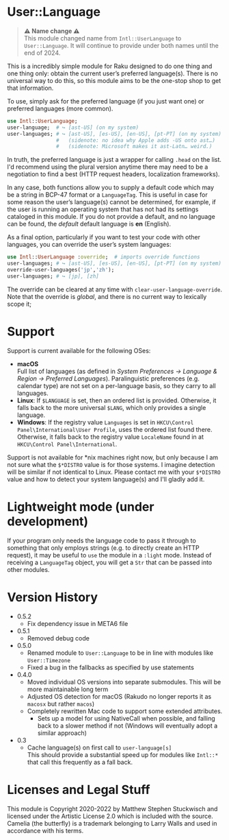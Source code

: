 # User::Language

> **⚠︎ Name change ⚠**  
> This module changed name from `Intl::UserLanguage` to `User::Language`.
It will continue to provide under both names until the end of 2024.

This is a incredibly simple module for Raku designed to do one thing and one thing
only: obtain the current user’s preferred language(s).  There is no universal way
to do this, so this module aims to be the one-stop shop to get that information.

To use, simply ask for the preferred language (if you just want one) or
preferred languages (more common).

```raku
use Intl::UserLanguage;
user-language;  # ↪︎ [ast-US] (on my system)
user-languages; # ↪︎ [ast-US], [es-US], [en-US], [pt-PT] (on my system)
                #   (sidenote: no idea why Apple adds -US onto ast…)
                #   (sidenote: Microsoft makes it ast-Latn… weird.)
```

In truth, the preferred language is just a wrapper for calling `.head` on the
list.  I'd recommend using the plural version anytime there may need to be a 
negotiation to find a best (HTTP request headers, localization frameworks).

In any case, both functions allow you to supply a default code which may be a
string in BCP-47 format or a `LanguageTag`.  This is useful in case for some reason
the user’s language(s) cannot be determined, for example, if the user is
running an operating system that has not had its settings cataloged in this
module.  If you do not provide a default, and no language can be found, the
*default* default language is **en** (English).

As a final option, particularly if you want to test your code with other
languages, you can override the user’s system languages:

```raku
use Intl::UserLanguage :override;  # imports override functions
user-languages; # ↪︎ [ast-US], [es-US], [en-US], [pt-PT] (on my system)
override-user-languages('jp','zh');
user-languages; # ↪︎ [jp], [zh]
```

The override can be cleared at any time with `clear-user-language-override`.
Note that the override is *global*, and there is no current way to lexically
scope it;

# Support

Support is current available for the following OSes:

  - **macOS**  
    Full list of languages (as defined in *System Preferences → Language & Region → Preferred Languages*).  Paralinguistic preferences (e.g. calendar type) are not set on a per-language basis, so they carry to all languages.
  - **Linux**: If `$LANGUAGE` is set, then an ordered list is provided.  Otherwise, it falls back to the more universal `$LANG`, which only provides a single language.  
  - **Windows**: If the registry value `Languages` is set in `HKCU\Control Panel\International\User Profile`, uses the ordered list found there.  Otherwise, it falls back to the registry value `LocaleName` found in at `HKCU\Control Panel\International`.

Support is not available for *nix machines right now, but only because I am not
sure what the `$*DISTRO` value is for those systems.  I imagine detection will be
similar if not identical to Linux.  Please contact me with your `$*DISTRO` value
and how to detect your system language(s) and I'll gladly add it.

# Lightweight mode (under development)

If your program only needs the language code to pass it through to something that only employs strings (e.g. to directly create an HTTP request), it may
be useful to `use` the module in a `:light` mode.
Instead of receiving a `LanguageTag` object, you will get a `Str` that can be passed into other modules.

# Version History

- 0.5.2
  - Fix dependency issue in META6 file
- 0.5.1
  - Removed debug code
- 0.5.0 
  - Renamed module to `User::Language` to be in line with modules like `User::Timezone`
  - Fixed a bug in the fallbacks as specified by use statements
- 0.4.0 
  - Moved individual OS versions into separate submodules.  This will be more maintainable long term
  - Adjusted OS detection for macOS (Rakudo no longer reports it as `macosx` but rather `macos`)
  - Completely rewritten Mac code to support some extended attributes.
    - Sets up a model for using NativeCall when possible, and falling back to a slower method if not (Windows will eventually adopt a similar approach)
- 0.3
  - Cache language(s) on first call to `user-language[s]`  
    This should provide a substantial speed up for modules like `Intl::*` that call this frequently as a fall back.

# Licenses and Legal Stuff

This module is Copyright 2020-2022 by Matthew Stephen Stuckwisch and 
licensed under the Artistic License 2.0 which is included
with the source.  Camelia (the butterfly) is a trademark belonging to
Larry Walls and used in accordance with his terms.